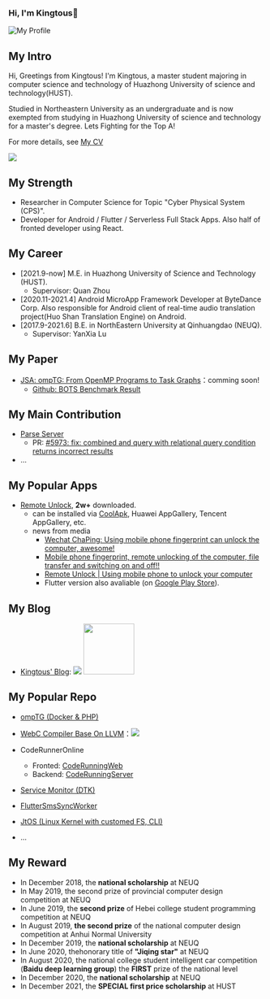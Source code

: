 ### Hi, I'm Kingtous👋

![My Profile](https://img.kingtous.cn/247205aa-163e-4725-8658-8575eafa1886.png)

## My Intro

Hi, Greetings from Kingtous! I'm Kingtous, a master student majoring in computer science and technology of Huazhong University of science and technology(HUST).


Studied in Northeastern University as an undergraduate and is now exempted from studying in Huazhong University of science and technology for a master's degree.
Lets Fighting for the Top A!

For more details, see [My CV](https://cv.kingtous.cn)

<p align="left"> <img src="https://visitor-badge.glitch.me/badge?page_id=kingtous.kingtous" /> </p>

## My Strength

- Researcher in Computer Science for Topic "Cyber Physical System (CPS)".
- Developer for Android / Flutter / Serverless Full Stack Apps. Also half of fronted developer using React.

## My Career

- [2021.9-now] M.E. in Huazhong University of Science and Technology (HUST).
  - Supervisor: Quan Zhou
- [2020.11-2021.4] Android MicroApp Framework Developer at ByteDance Corp. Also responsible for Android client of real-time audio translation project(Huo Shan Translation Engine) on Android.
- [2017.9-2021.6] B.E. in NorthEastern University at Qinhuangdao (NEUQ).
  - Supervisor: YanXia Lu

## My Paper

- [JSA: ompTG: From OpenMP Programs to Task Graphs](https://github.com/Kingtous/OmpTG)：comming soon!
  - [Github: BOTS Benchmark Result](https://github.com/Kingtous/Bots_Task_Result)

## My Main Contribution

- [Parse Server](https://github.com/parse-community/parse-server)
  - PR: [#5973: fix: combined and query with relational query condition returns incorrect results](https://github.com/parse-community/parse-server/pull/7593)
- ...

## My Popular Apps

- [Remote Unlock](https://rfu.czqu.ren), **2w+** downloaded.
  - can be installed via [CoolApk](https://www.coolapk.com/apk/254589), Huawei AppGallery, Tencent AppGallery, etc.
  - news from media
    - [Wechat ChaPing: Using mobile phone fingerprint can unlock the computer, awesome!](https://weixin.sogou.com/link?url=dn9a_-gY295K0Rci_xozVXfdMkSQTLW6cwJThYulHEtVjXrGTiVgSwmnTjeBYgdRZ6tJ6Wt0gG1ev_kHWr9Z3VqXa8Fplpd9ut5phjYpvd__GC4JuPgNjyzvAljAh1CTkfLwYvlssYKoqv0oMGSAK0BmBzDQVzhHOeAkRhwpiwalXECwcENXHZyXvNxG4BVa7oeGSo-ns-OQqyUml65TTo1MHiu3hvHVKf0X9AQ2u3EoO3oBjVq6Miv_PDoUoDaq9W4sQsb8epthlgeRt7bSzA..&type=2&query=%E8%BF%9C%E7%A8%8B%E8%A7%A3%E9%94%81%20app&token=6D09A8FCBC4B659E3633EEA47B5A3B6536CB6ECB62143EA8&k=37&h=e)
    - [Mobile phone fingerprint, remote unlocking of the computer, file transfer and switching on and off!!](https://weixin.sogou.com/link?url=dn9a_-gY295K0Rci_xozVXfdMkSQTLW6cwJThYulHEtVjXrGTiVgSwmnTjeBYgdRKbvuxuhdkNJev_kHWr9Z3VqXa8Fplpd9oKOlyiD0bdpV3kHPx5zDUsfuusUD0p1QSlQhJSnu92HChoLiF_E3JY-E_ebDd7F8pLHM-FZp3dN6yVM-myVm5k2NCWi9j1FpwQPSDL0CoHCVQLjgKxN9g2yTXWy8KcZeP1qtnPgXnllMp0dB3yuzz-__pgc-5ooamOn3Po2Nz8MO8fIRwtipOg..&type=2&query=%E8%BF%9C%E7%A8%8B%E8%A7%A3%E9%94%81&token=empty&k=67&h=a)
    - [Remote Unlock | Using mobile phone to unlock your computer](https://weixin.sogou.com/link?url=dn9a_-gY295K0Rci_xozVXfdMkSQTLW6cwJThYulHEtVjXrGTiVgSwmnTjeBYgdRKbvuxuhdkNJev_kHWr9Z3VqXa8Fplpd9SI7Jvi7cKFM5U43PLP1jZjKjbLWdRa__20kaklg5K-s8ZuqLDxAxi9obQmVTod7np94SoU82byv2u-JDjEazTr3gU1e-6DUX85-EkbgE0NNugtZ2GlBZMiwBp7oDlSi34-D7qosUOs6wbG_nOHCLECA4n4Jlw-nBRUwEzKHIgNRr1dbZWbKUeQ..&type=2&query=%E8%BF%9C%E7%A8%8B%E8%A7%A3%E9%94%81&token=empty&k=12&h=w)
    - Flutter version also avaliable (on [Google Play Store](https://play.google.com/store/apps/details?id=com.kingtous.remote_unlock_control)).

## My Blog

- [Kingtous' Blog](https://kingtous.cn): ![](https://github.com/Kingtous/react-learning/actions/workflows/deploy.yml/badge.svg) <img src="https://img.foreverblog.cn/logo_en_default.png" width=100/>

## My Popular Repo

- [ompTG (Docker & PHP)](https://github.com/Kingtous/OmpTG)
- [WebC Compiler Base On LLVM](https://github.com/Kingtous/WebC-llvm-compiler)：![](https://github.com/Kingtous/Sysy2020-llvm-compiler/actions/workflows/cmake.yml/badge.svg)
- CodeRunnerOnline
  - Fronted: [CodeRunningWeb](https://github.com/Kingtous/Flutter-CodeRunningWeb)
  - Backend: [CodeRunningServer](https://github.com/Kingtous/Flask-CodeRunningServer)
- [Service Monitor (DTK)](https://github.com/Kingtous/service-monitor-dtk)
- [FlutterSmsSyncWorker](https://github.com/Kingtous/FlutterSmsSyncWorker)
- [JtOS (Linux Kernel with customed FS, CLI)](https://github.com/Kingtous/JtOS)

- ...

## My Reward

- In December 2018, the **national scholarship** at NEUQ
- In May 2019, the second prize of provincial computer design competition at NEUQ
- In June 2019, the **second prize** of Hebei college student programming competition at NEUQ
- In August 2019, **the second prize** of the national computer design competition at Anhui Normal University
- In December 2019, the **national scholarship** at NEUQ
- In June 2020, thehonorary title of **"Jiqing star"** at NEUQ
- In August 2020, the national college student intelligent car competition (**Baidu deep learning group**)  the **FIRST** prize of the national level
- In December 2020, the **national scholarship** at NEUQ
- In December 2021, the **SPECIAL first price scholarship** at HUST
